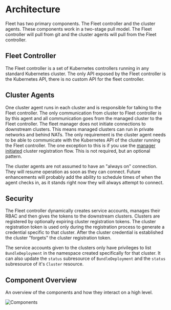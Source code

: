 # Architecture

Fleet has two primary components.  The Fleet controller and the cluster agents.  These
components work in a two-stage pull model.  The Fleet controller will pull from git and the
cluster agents will pull from the Fleet controller.

## Fleet Controller

The Fleet controller is a set of Kubernetes controllers running in any standard Kubernetes
cluster.  The only API exposed by the Fleet controller is the Kubernetes API, there is no
custom API for the fleet controller.

## Cluster Agents

One cluster agent runs in each cluster and is responsible for talking to the Fleet controller.
The only communication from cluster to Fleet controller is by this agent and all communication
goes from the managed cluster to the Fleet controller. The fleet manager does not initiate
connections to downstream clusters. This means managed clusters can run in private networks and behind
NATs. The only requirement is the cluster agent needs to be able to communicate with the
Kubernetes API of the cluster running the Fleet controller. The one exception to this is if you use
the [manager initiated](./cluster-registration.md#manager-initiated) cluster registration flow.  This is not required, but
an optional pattern.

The cluster agents are not assumed to have an "always on" connection.  They will resume operation as
soon as they can connect. Future enhancements will probably add the ability to schedule times of when
the agent checks in, as it stands right now they will always attempt to connect.

## Security

The Fleet controller dynamically creates service accounts, manages their RBAC and then gives the
tokens to the downstream clusters. Clusters are registered by optionally expiring cluster registration tokens.
The cluster registration token is used only during the registration process to generate a credential specific
to that cluster. After the cluster credential is established the cluster "forgets" the cluster registration
 token.

The service accounts given to the clusters only have privileges to list `BundleDeployment` in the namespace created
specifically for that cluster. It can also update the `status` subresource of `BundleDeployment` and the `status`
subresource of it's `Cluster` resource.

## Component Overview

An overview of the components and how they interact on a high level.

![Components](/img/FleetComponents.svg)
